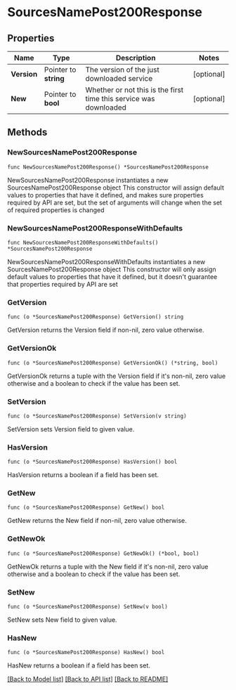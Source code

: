 # SourcesNamePost200Response

## Properties

Name | Type | Description | Notes
------------ | ------------- | ------------- | -------------
**Version** | Pointer to **string** | The version of the just downloaded service | [optional] 
**New** | Pointer to **bool** | Whether or not this is the first time this service was downloaded | [optional] 

## Methods

### NewSourcesNamePost200Response

`func NewSourcesNamePost200Response() *SourcesNamePost200Response`

NewSourcesNamePost200Response instantiates a new SourcesNamePost200Response object
This constructor will assign default values to properties that have it defined,
and makes sure properties required by API are set, but the set of arguments
will change when the set of required properties is changed

### NewSourcesNamePost200ResponseWithDefaults

`func NewSourcesNamePost200ResponseWithDefaults() *SourcesNamePost200Response`

NewSourcesNamePost200ResponseWithDefaults instantiates a new SourcesNamePost200Response object
This constructor will only assign default values to properties that have it defined,
but it doesn't guarantee that properties required by API are set

### GetVersion

`func (o *SourcesNamePost200Response) GetVersion() string`

GetVersion returns the Version field if non-nil, zero value otherwise.

### GetVersionOk

`func (o *SourcesNamePost200Response) GetVersionOk() (*string, bool)`

GetVersionOk returns a tuple with the Version field if it's non-nil, zero value otherwise
and a boolean to check if the value has been set.

### SetVersion

`func (o *SourcesNamePost200Response) SetVersion(v string)`

SetVersion sets Version field to given value.

### HasVersion

`func (o *SourcesNamePost200Response) HasVersion() bool`

HasVersion returns a boolean if a field has been set.

### GetNew

`func (o *SourcesNamePost200Response) GetNew() bool`

GetNew returns the New field if non-nil, zero value otherwise.

### GetNewOk

`func (o *SourcesNamePost200Response) GetNewOk() (*bool, bool)`

GetNewOk returns a tuple with the New field if it's non-nil, zero value otherwise
and a boolean to check if the value has been set.

### SetNew

`func (o *SourcesNamePost200Response) SetNew(v bool)`

SetNew sets New field to given value.

### HasNew

`func (o *SourcesNamePost200Response) HasNew() bool`

HasNew returns a boolean if a field has been set.


[[Back to Model list]](../README.md#documentation-for-models) [[Back to API list]](../README.md#documentation-for-api-endpoints) [[Back to README]](../README.md)


